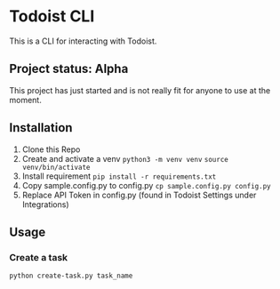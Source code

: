 # Todoist CLI

This is a CLI for interacting with Todoist.

## Project status: Alpha

This project has just started and is not really fit for anyone to use at the moment.

## Installation

1. Clone this Repo
2. Create and activate a venv
`python3 -m venv venv`
`source venv/bin/activate`
3. Install requirement
`pip install -r requirements.txt`
4. Copy sample.config.py to config.py
`cp sample.config.py config.py`
5. Replace API Token in config.py (found in Todoist Settings under Integrations)

## Usage

### Create a task

`python create-task.py task_name`
